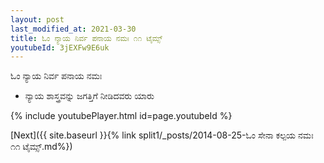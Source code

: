 ```yaml
---
layout: post
last_modified_at: 2021-03-30
title: ಓಂ ನ್ಯಾಯ ನಿರ್ವ ಪನಾಯ ನಮಃ ೧೧ ಟೈಮ್ಸ್
youtubeId: 3jEXFw9E6uk
---
```

 
 
 ಓಂ ನ್ಯಾಯ ನಿರ್ವ ಪನಾಯ ನಮಃ  
 
 -  ನ್ಯಾಯ ಶಾಸ್ತ್ರವನ್ನು ಜಗತ್ತಿಗೆ ನೀಡಿದವರು ಯಾರು 
 
  
 
  
 
 
 
 
 
 


{% include youtubePlayer.html id=page.youtubeId %}
 
[Next]({{ site.baseurl }}{% link  split1/_posts/2014-08-25-ಓಂ ಸೇನಾ ಕಲ್ಪಯ ನಮಃ ೧೧ ಟೈಮ್ಸ್.md%})
 
